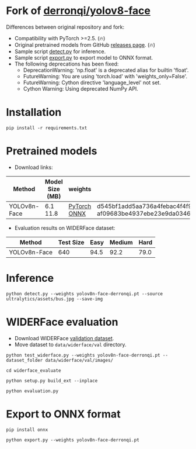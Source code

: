 # Fork of [derronqi/yolov8-face](https://github.com/derronqi/yolov8-face)

Differences between original repository and fork:

* Compatibility with PyTorch >=2.5. (🔥)
* Original pretrained models from GitHub [releases page](https://github.com/clibdev/yolov8-face/releases). (🔥)
* Sample script [detect.py](detect.py) for inference.
* Sample script [export.py](export.py) to export model to ONNX format.
* The following deprecations has been fixed:
  * DeprecationWarning: 'np.float' is a deprecated alias for builtin 'float'.
  * FutureWarning: You are using 'torch.load' with 'weights_only=False'.
  * FutureWarning: Cython directive 'language_level' not set.
  * Cython Warning: Using deprecated NumPy API.

# Installation

```shell
pip install -r requirements.txt
```

# Pretrained models

* Download links:

| Method       | Model Size (MB) | weights                                                                                                                                                                                                   | SHA-256                                                                                                                              |
|--------------|-----------------|-----------------------------------------------------------------------------------------------------------------------------------------------------------------------------------------------------------|--------------------------------------------------------------------------------------------------------------------------------------|
| YOLOv8n-Face | 6.1<br>11.8     | [PyTorch](https://github.com/clibdev/yolov8-face/releases/latest/download/yolov8n-face-derronqi.pt)<br>[ONNX](https://github.com/clibdev/yolov8-face/releases/latest/download/yolov8n-face-derronqi.onnx) | d545bf1add5aa736a4febac4f4f9245a6d596cd0fe70d5d57989fe0cb9e626ca<br>af09683be4937ebe23e9da0346cbf46cd937b73ed5fac986e6205e6c7cdd2c25 |

* Evaluation results on WIDERFace dataset:

| Method       | Test Size | Easy | Medium | Hard |
|--------------|-----------|------|--------|------|
| YOLOv8n-Face | 640       | 94.5 | 92.2   | 79.0 |

# Inference

```shell
python detect.py --weights yolov8n-face-derronqi.pt --source ultralytics/assets/bus.jpg --save-img
```

# WIDERFace evaluation

* Download WIDERFace [validation dataset](https://drive.google.com/file/d/1GUCogbp16PMGa39thoMMeWxp7Rp5oM8Q/view).
* Move dataset to `data/widerface/val` directory.

```shell
python test_widerface.py --weights yolov8n-face-derronqi.pt --dataset_folder data/widerface/val/images/
```
```shell
cd widerface_evaluate
```
```shell
python setup.py build_ext --inplace
```
```shell
python evaluation.py
```

# Export to ONNX format

```shell
pip install onnx
```
```shell
python export.py --weights yolov8n-face-derronqi.pt
```
